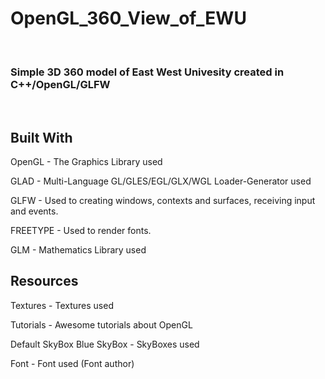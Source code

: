 # OpenGL_360_View_of_EWU
<br>
<h3> Simple 3D 360 model of East West Univesity created in C++/OpenGL/GLFW </h3>
<br>
<h2> Built With </h2>
<p>OpenGL - The Graphics Library used</p>
<p>GLAD - Multi-Language GL/GLES/EGL/GLX/WGL Loader-Generator used</p>
<p>GLFW - Used to creating windows, contexts and surfaces, receiving input and events.</p>
<p>FREETYPE - Used to render fonts.</p>
<p>GLM - Mathematics Library used</p>
<h2> Resources </h2>
<p>Textures - Textures used</p>
<p>Tutorials - Awesome tutorials about OpenGL</p>
<p>Default SkyBox Blue SkyBox - SkyBoxes used</p>
<p>Font - Font used (Font author)</p>
